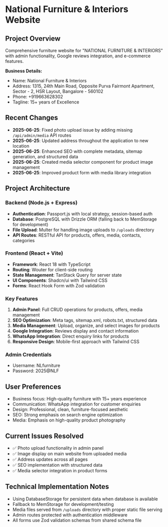 # National Furniture & Interiors Website

## Project Overview
Comprehensive furniture website for "NATIONAL FURNITURE & INTERIORS" with admin functionality, Google reviews integration, and e-commerce features.

**Business Details:**
- Name: National Furniture & Interiors
- Address: 1315, 24th Main Road, Opposite Purva Fairmont Apartment, Sector - 2, HSR Layout, Bangalore - 560102
- Phone: +919663628302
- Tagline: 15+ years of Excellence

## Recent Changes
- **2025-06-25**: Fixed photo upload issue by adding missing `/api/admin/media` API routes
- **2025-06-25**: Updated address throughout the application to new location
- **2025-06-25**: Enhanced SEO with complete metadata, sitemap generation, and structured data
- **2025-06-25**: Created media selector component for product image management
- **2025-06-25**: Improved product form with media library integration

## Project Architecture

### Backend (Node.js + Express)
- **Authentication**: Passport.js with local strategy, session-based auth
- **Database**: PostgreSQL with Drizzle ORM (falling back to MemStorage for development)
- **File Upload**: Multer for handling image uploads to `/uploads` directory
- **API Routes**: RESTful API for products, offers, media, contacts, categories

### Frontend (React + Vite)
- **Framework**: React 18 with TypeScript
- **Routing**: Wouter for client-side routing
- **State Management**: TanStack Query for server state
- **UI Components**: Shadcn/ui with Tailwind CSS
- **Forms**: React Hook Form with Zod validation

### Key Features
1. **Admin Panel**: Full CRUD operations for products, offers, media management
2. **SEO Optimization**: Meta tags, sitemap.xml, robots.txt, structured data
3. **Media Management**: Upload, organize, and select images for products
4. **Google Integration**: Reviews display and contact information
5. **WhatsApp Integration**: Direct enquiry links for products
6. **Responsive Design**: Mobile-first approach with Tailwind CSS

### Admin Credentials
- Username: NLfurniture
- Password: 2025@NLF

## User Preferences
- Business focus: High-quality furniture with 15+ years experience
- Communication: WhatsApp integration for customer enquiries
- Design: Professional, clean, furniture-focused aesthetic
- SEO: Strong emphasis on search engine optimization
- Media: Emphasis on high-quality product photography

## Current Issues Resolved
- ✅ Photo upload functionality in admin panel
- ✅ Image display on main website from uploaded media
- ✅ Address updates across all pages
- ✅ SEO implementation with structured data
- ✅ Media selector integration in product forms

## Technical Implementation Notes
- Using DatabaseStorage for persistent data when database is available
- Fallback to MemStorage for development/testing
- Media files served from `/uploads` directory with proper static file serving
- Admin routes protected with authentication middleware
- All forms use Zod validation schemas from shared schema file